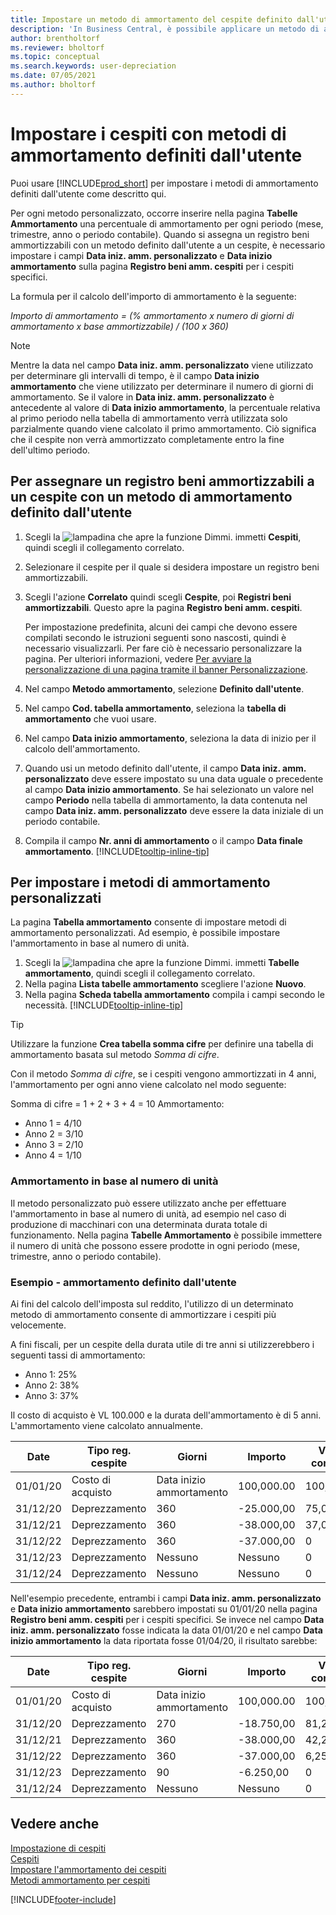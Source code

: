 ```yaml
---
title: Impostare un metodo di ammortamento del cespite definito dall'utente
description: 'In Business Central, è possibile applicare un metodo di ammortamento definito dall''utente per definire il metodo di ammortamento del cespite nella pagina Scheda cespite.'
author: brentholtorf
ms.reviewer: bholtorf
ms.topic: conceptual
ms.search.keywords: user-depreciation
ms.date: 07/05/2021
ms.author: bholtorf
---
```


# <a name="set-up-fixed-assets-with-user-defined-depreciation-methods"></a>Impostare i cespiti con metodi di ammortamento definiti dall'utente

Puoi usare [!INCLUDE[prod_short](includes/prod_short.md)] per impostare i metodi di ammortamento definiti dall'utente come descritto qui.

Per ogni metodo personalizzato, occorre inserire nella pagina **Tabelle Ammortamento** una percentuale di ammortamento per ogni periodo (mese, trimestre, anno o periodo contabile). Quando si assegna un registro beni ammortizzabili con un metodo definito dall'utente a un cespite, è necessario impostare i campi **Data iniz. amm. personalizzato** e **Data inizio ammortamento** sulla pagina **Registro beni amm. cespiti** per i cespiti specifici.  

La formula per il calcolo dell'importo di ammortamento è la seguente:  

*Importo di ammortamento = (% ammortamento x numero di giorni di ammortamento x base ammortizzabile) / (100 x 360)*


> [!NOTE]  
> Mentre la data nel campo **Data iniz. amm. personalizzato** viene utilizzato per determinare gli intervalli di tempo, è il campo **Data inizio ammortamento** che viene utilizzato per determinare il numero di giorni di ammortamento. Se il valore in **Data iniz. amm. personalizzato** è antecedente al valore di **Data inizio ammortamento**, la percentuale relativa al primo periodo nella tabella di ammortamento verrà utilizzata solo parzialmente quando viene calcolato il primo ammortamento. Ciò significa che il cespite non verrà ammortizzato completamente entro la fine dell'ultimo periodo.

## <a name="to-assign-a-depreciation-book-to-a-fixed-asset-with-a-user-defined-depreciation-method"></a>Per assegnare un registro beni ammortizzabili a un cespite con un metodo di ammortamento definito dall'utente

1. Scegli la ![lampadina che apre la funzione Dimmi.](media/ui-search/search_small.png "Informazioni sull'operazione che si desidera eseguire") immetti **Cespiti**, quindi scegli il collegamento correlato.
2. Selezionare il cespite per il quale si desidera impostare un registro beni ammortizzabili.
3. Scegli l'azione **Correlato** quindi scegli **Cespite**, poi **Registri beni ammortizzabili**. Questo apre la pagina **Registro beni amm. cespiti**.

   Per impostazione predefinita, alcuni dei campi che devono essere compilati secondo le istruzioni seguenti sono nascosti, quindi è necessario visualizzarli. Per fare ciò è necessario personalizzare la pagina. Per ulteriori informazioni, vedere [Per avviare la personalizzazione di una pagina tramite il banner Personalizzazione](ui-personalization-user.md#to-start-personalizing-a-page-through-the-personalizing-banner).
4. Nel campo **Metodo ammortamento**, selezione **Definito dall'utente**.
5. Nel campo **Cod. tabella ammortamento**, seleziona la **tabella di ammortamento** che vuoi usare.
6. Nel campo **Data inizio ammortamento**, seleziona la data di inizio per il calcolo dell'ammortamento.
7. Quando usi un metodo definito dall'utente, il campo **Data iniz. amm. personalizzato** deve essere impostato su una data uguale o precedente al campo **Data inizio ammortamento**. Se hai selezionato un valore nel campo **Periodo** nella tabella di ammortamento, la data contenuta nel campo **Data iniz. amm. personalizzato** deve essere la data iniziale di un periodo contabile.
8. Compila il campo **Nr. anni di ammortamento** o il campo **Data finale ammortamento**. [!INCLUDE[tooltip-inline-tip](includes/tooltip-inline-tip_md.md)] 

## <a name="to-set-up-user-defined-depreciation-methods"></a>Per impostare i metodi di ammortamento personalizzati

La pagina **Tabella ammortamento** consente di impostare metodi di ammortamento personalizzati. Ad esempio, è possibile impostare l'ammortamento in base al numero di unità.  

1. Scegli la ![lampadina che apre la funzione Dimmi.](media/ui-search/search_small.png "Informazioni sull'operazione che si desidera eseguire") immetti **Tabelle ammortamento**, quindi scegli il collegamento correlato.  
2. Nella pagina **Lista tabelle ammortamento** scegliere l'azione **Nuovo**.  
3. Nella pagina **Scheda tabella ammortamento** compila i campi secondo le necessità. [!INCLUDE[tooltip-inline-tip](includes/tooltip-inline-tip_md.md)]  

> [!TIP]
> Utilizzare la funzione **Crea tabella somma cifre** per definire una tabella di ammortamento basata sul metodo *Somma di cifre*.

Con il metodo *Somma di cifre*, se i cespiti vengono ammortizzati in 4 anni, l'ammortamento per ogni anno viene calcolato nel modo seguente:

Somma di cifre = 1 + 2 + 3 + 4 = 10 Ammortamento:

* Anno 1 = 4/10  
* Anno 2 = 3/10  
* Anno 3 = 2/10  
* Anno 4 = 1/10  

### <a name="depreciation-based-on-number-of-units"></a>Ammortamento in base al numero di unità

Il metodo personalizzato può essere utilizzato anche per effettuare l'ammortamento in base al numero di unità, ad esempio nel caso di produzione di macchinari con una determinata durata totale di funzionamento. Nella pagina **Tabelle Ammortamento** è possibile immettere il numero di unità che possono essere prodotte in ogni periodo (mese, trimestre, anno o periodo contabile).  

### <a name="example---user-defined-depreciation"></a>Esempio - ammortamento definito dall'utente

Ai fini del calcolo dell'imposta sul reddito, l'utilizzo di un determinato metodo di ammortamento consente di ammortizzare i cespiti più velocemente.  

A fini fiscali, per un cespite della durata utile di tre anni si utilizzerebbero i seguenti tassi di ammortamento:  

* Anno 1: 25%  
* Anno 2: 38%  
* Anno 3: 37%  

Il costo di acquisto è VL 100.000 e la durata dell'ammortamento è di 5 anni. L'ammortamento viene calcolato annualmente.  

| Date | Tipo reg. cespite | Giorni | Importo | Valore contabile |
| --- | --- | --- | --- | --- |
| 01/01/20 |Costo di acquisto |Data inizio ammortamento |100,000.00 |100,000.00 |
| 31/12/20 |Deprezzamento |360 |-25.000,00 |75,000.00 |
| 31/12/21 |Deprezzamento |360 |-38.000,00 |37,000.00 |
| 31/12/22 |Deprezzamento |360 |-37.000,00 |0 |
| 31/12/23 |Deprezzamento |Nessuno |Nessuno |0 |
| 31/12/24 |Deprezzamento |Nessuno |Nessuno |0 |

Nell'esempio precedente, entrambi i campi **Data iniz. amm. personalizzato** e **Data inizio ammortamento** sarebbero impostati su 01/01/20 nella pagina **Registro beni amm. cespiti** per i cespiti specifici. Se invece nel campo **Data iniz. amm. personalizzato** fosse indicata la data 01/01/20 e nel campo **Data inizio ammortamento** la data riportata fosse 01/04/20, il risultato sarebbe:  

| Date | Tipo reg. cespite | Giorni | Importo | Valore contabile |
| --- | --- | --- | --- | --- |
| 01/01/20 |Costo di acquisto |Data inizio ammortamento |100,000.00 |100,000.00 |
| 31/12/20 |Deprezzamento |270 |-18.750,00 |81,250.00 |
| 31/12/21 |Deprezzamento |360 |-38.000,00 |42,250.00 |
| 31/12/22 |Deprezzamento |360 |-37.000,00 |6,250.00 |
| 31/12/23 |Deprezzamento |90 |-6.250,00 |0 |
| 31/12/24 |Deprezzamento |Nessuno |Nessuno |0 |


## <a name="see-also"></a>Vedere anche
[Impostazione di cespiti](fa-setup.md)  
[Cespiti](fa-manage.md)  
[Impostare l'ammortamento dei cespiti](fa-how-setup-depreciation.md)  
[Metodi ammortamento per cespiti](fa-depreciation-methods.md)

[!INCLUDE[footer-include](includes/footer-banner.md)]

